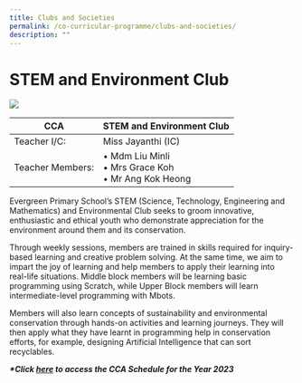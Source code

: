 ```yaml
---
title: Clubs and Societies
permalink: /co-curricular-programme/clubs-and-societies/
description: ""
---
```

# **STEM and Environment Club**

![](/images/CCA%20Photos/img_3272.JPG)

| CCA   	| STEM and Environment Club |
|---	|---	|
| Teacher I/C:  	| Miss Jayanthi (IC) 	|
| Teacher Members:  	| • Mdm Liu Minli<br>• Mrs Grace Koh<br>• Mr Ang Kok Heong<br>

Evergreen Primary School’s STEM (Science, Technology, Engineering and Mathematics) and
Environmental Club seeks to groom innovative, enthusiastic and ethical youth who demonstrate
appreciation for the environment around them and its conservation. 

Through weekly sessions, members
are trained in skills required for inquiry-based learning and creative problem solving. At the same time,
we aim to impart the joy of learning and help members to apply their learning into real-life situations.
Middle block members will be learning basic programming using Scratch, while Upper Block members
will learn intermediate-level programming with Mbots. 

Members will also learn concepts of
sustainability and environmental conservation through hands-on activities and learning journeys. They
will then apply what they have learnt in programming help in conservation efforts, for example,
designing Artificial Intelligence that can sort recyclables.

**_\*Click&nbsp;[here](https://docs.google.com/document/d/19yQQeYbcNUBPsW_j2nrgEeGdv8sUMdf_e79um_QsFDM/edit)&nbsp;to access the CCA Schedule for the Year 2023_**
